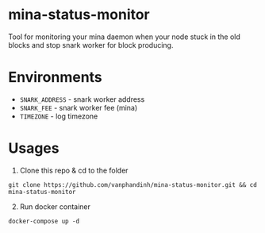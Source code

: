 # mina-status-monitor
Tool for monitoring your mina daemon when your node stuck in the old blocks and stop snark worker for block producing.

# Environments
+ `SNARK_ADDRESS` - snark worker address
+ `SNARK_FEE` - snark worker fee (mina)
+ `TIMEZONE` - log timezone

# Usages
1. Clone this repo & cd to the folder
```
git clone https://github.com/vanphandinh/mina-status-monitor.git && cd mina-status-monitor
```
2. Run docker container
```
docker-compose up -d
```
